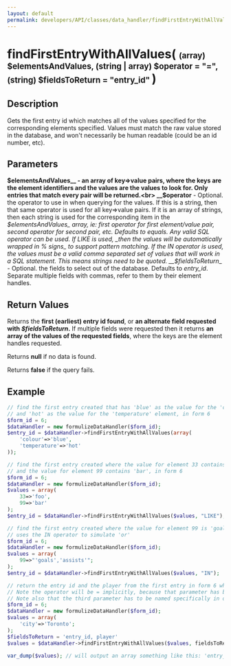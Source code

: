 ```yaml
---
layout: default
permalink: developers/API/classes/data_handler/findFirstEntryWithAllValues/
---
```


# findFirstEntryWithAllValues( <span style='font-size: 14pt;'>(array) $elementsAndValues, (string | array) $operator = "=", (string) $fieldsToReturn = "entry_id" </span> )

## Description

Gets the first entry id which matches all of the values specified for the corresponding elements specified. Values must match the raw value stored in the database, and won't necessarily be human readable (could be an id number, etc).

## Parameters

__$elementsAndValues__ - an array of key=>value pairs, where the keys are the element identifiers and the values are the values to look for. Only entries that match every pair will be returned.<br>
__$operator__ - Optional. the operator to use in when querying for the values. If this is a string, then that same operator is used for all key=>value pairs. If it is an array of strings, then each string is used for the corresponding item in the _$elementsAndValues_ array, ie: first operator for first element/value pair, second operator for second pair, etc. Defaults to equals. Any valid SQL operator can be used. If LIKE is used, _then the values will be automatically wrapped in % signs_ to support pattern matching. If the IN operator is used, the values must be a valid comma separated set of values that will work in a SQL statement. This means strings need to be quoted.
__$fieldsToReturn__ - Optional. the fields to select out of the database. Defaults to _entry_id_. Separate multiple fields with commas, refer to them by their element handles.

## Return Values

Returns the __first (earliest) entry id found__, or __an alternate field requested with _$fieldsToReturn_.__ If multiple fields were requested then it returns __an array of the values of the requested fields__, where the keys are the element handles requested.

Returns __null__ if no data is found.

Returns __false__ if the query fails.

## Example

~~~php
// find the first entry created that has 'blue' as the value for the 'colour' element,
// and 'hot' as the value for the 'temperature' element, in form 6
$form_id = 6;
$dataHandler = new formulizeDataHandler($form_id);
$entry_id = $dataHandler->findFirstEntryWithAllValues(array(
    'colour'=>'blue',
    'temperature'=>'hot'
));
~~~

~~~php
// find the first entry created where the value for element 33 contains 'foo'
// and the value for element 99 contains 'bar', in form 6
$form_id = 6;
$dataHandler = new formulizeDataHandler($form_id);
$values = array(
    33=>'foo',
    99=>'bar'
);
$entry_id = $dataHandler->findFirstEntryWithAllValues($values, "LIKE");
~~~

~~~php
// find the first entry created where the value for element 99 is 'goals' or 'assists'
// uses the IN operator to simulate 'or'
$form_id = 6;
$dataHandler = new formulizeDataHandler($form_id);
$values = array(
    99=>"'goals','assists'";
);
$entry_id = $dataHandler->findFirstEntryWithAllValues($values, "IN");
~~~

~~~php
// return the entry id and the player from the first entry in form 6 where the city is Toronto
// Note the operator will be = implicitly, because that parameter has been skipped when the method is called
// Note also that the third parameter has to be named specifically in order to skip the operator parameter
$form_id = 6;
$dataHandler = new formulizeDataHandler($form_id);
$values = array(
    'city'=>'Toronto';
);
$fieldsToReturn = 'entry_id, player'
$values = $dataHandler->findFirstEntryWithAllValues($values, fieldsToReturn: $fieldsToReturn);

var_dump($values); // will output an array something like this: 'entry_id'=>125, 'player'=>'Timashov'
~~~
